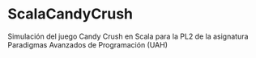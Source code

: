 # ScalaCandyCrush
Simulación del juego Candy Crush en Scala para la PL2 de la asignatura Paradigmas Avanzados de Programación (UAH)
